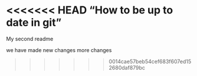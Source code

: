 <<<<<<< HEAD
“How to be up to date in git”
=======
My second readme

we have made new changes
more changes
>>>>>>> 0014cae57beb54cef683f607ed152680daf879bc
